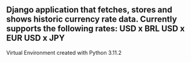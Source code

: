 Django application that fetches, stores and shows historic currency rate data.
Currently supports the following rates:
USD x BRL
USD x EUR
USD x JPY
--------------------------------------------------------------------------------------
Virtual Environment created with Python 3.11.2

